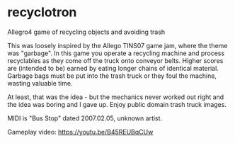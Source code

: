 # recyclotron
Allegro4 game of recycling objects and avoiding trash

This was loosely inspired by the Allego TINS07 game jam, where the theme was "garbage".  In this game you operate a recycling machine and process recyclables as they come off the truck onto conveyor belts.  Higher scores are (intended to be) earned by eating longer chains of identical material.  Garbage bags must be put into the trash truck or they foul the machine, wasting valuable time.

At least, that was the idea - but the mechanics never worked out right and the idea was boring and I gave up.  Enjoy public domain trash truck images.

MIDI is "Bus Stop" dated 2007.02.05, unknown artist.

Gameplay video: https://youtu.be/B45REUBqCUw

